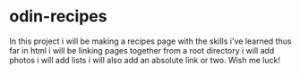 # odin-recipes
In this project i will be making a recipes page   with the skills i've learned thus far in html
i will be linking pages together from a root directory
i will add photos
i will add lists
i will also add an absolute link or two. 
Wish me luck!
